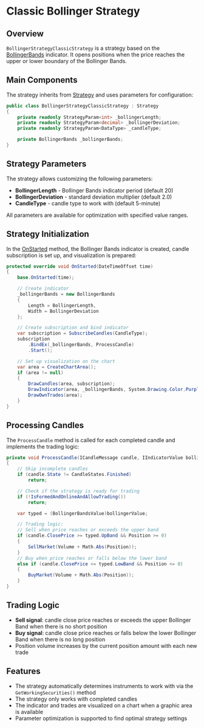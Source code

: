 # Classic Bollinger Strategy

## Overview

`BollingerStrategyClassicStrategy` is a strategy based on the [BollingerBands](xref:StockSharp.Algo.Indicators.BollingerBands) indicator. It opens positions when the price reaches the upper or lower boundary of the Bollinger Bands.

## Main Components

The strategy inherits from [Strategy](xref:StockSharp.Algo.Strategies.Strategy) and uses parameters for configuration:

```cs
public class BollingerStrategyClassicStrategy : Strategy
{
	private readonly StrategyParam<int> _bollingerLength;
	private readonly StrategyParam<decimal> _bollingerDeviation;
	private readonly StrategyParam<DataType> _candleType;

	private BollingerBands _bollingerBands;
}
```

## Strategy Parameters

The strategy allows customizing the following parameters:

- **BollingerLength** - Bollinger Bands indicator period (default 20)
- **BollingerDeviation** - standard deviation multiplier (default 2.0)
- **CandleType** - candle type to work with (default 5-minute)

All parameters are available for optimization with specified value ranges.

## Strategy Initialization

In the [OnStarted](xref:StockSharp.Algo.Strategies.Strategy.OnStarted(System.DateTimeOffset)) method, the Bollinger Bands indicator is created, candle subscription is set up, and visualization is prepared:

```cs
protected override void OnStarted(DateTimeOffset time)
{
	base.OnStarted(time);

	// Create indicator
	_bollingerBands = new BollingerBands
	{
		Length = BollingerLength,
		Width = BollingerDeviation
	};

	// Create subscription and bind indicator
	var subscription = SubscribeCandles(CandleType);
	subscription
		.BindEx(_bollingerBands, ProcessCandle)
		.Start();

	// Set up visualization on the chart
	var area = CreateChartArea();
	if (area != null)
	{
		DrawCandles(area, subscription);
		DrawIndicator(area, _bollingerBands, System.Drawing.Color.Purple);
		DrawOwnTrades(area);
	}
}
```

## Processing Candles

The `ProcessCandle` method is called for each completed candle and implements the trading logic:

```cs
private void ProcessCandle(ICandleMessage candle, IIndicatorValue bollingerValue)
{
	// Skip incomplete candles
	if (candle.State != CandleStates.Finished)
		return;

	// Check if the strategy is ready for trading
	if (!IsFormedAndOnlineAndAllowTrading())
		return;

	var typed = (BollingerBandsValue)bollingerValue;

	// Trading logic:
	// Sell when price reaches or exceeds the upper band
	if (candle.ClosePrice >= typed.UpBand && Position >= 0)
	{
		SellMarket(Volume + Math.Abs(Position));
	}
	// Buy when price reaches or falls below the lower band
	else if (candle.ClosePrice <= typed.LowBand && Position <= 0)
	{
		BuyMarket(Volume + Math.Abs(Position));
	}
}
```

## Trading Logic

- **Sell signal**: candle close price reaches or exceeds the upper Bollinger Band when there is no short position
- **Buy signal**: candle close price reaches or falls below the lower Bollinger Band when there is no long position
- Position volume increases by the current position amount with each new trade

## Features

- The strategy automatically determines instruments to work with via the `GetWorkingSecurities()` method
- The strategy only works with completed candles
- The indicator and trades are visualized on a chart when a graphic area is available
- Parameter optimization is supported to find optimal strategy settings